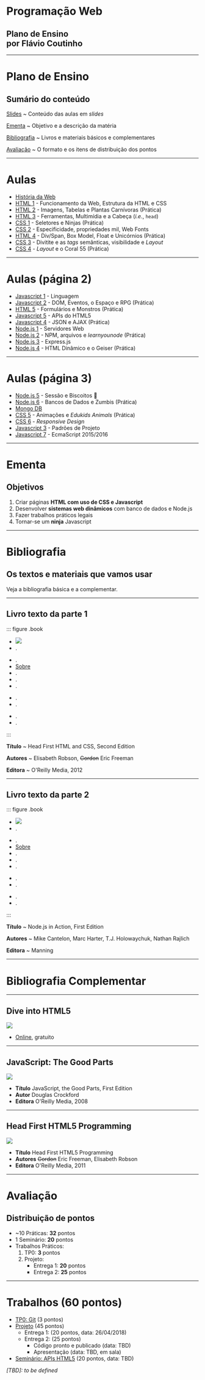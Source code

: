 <!-- {"layout": "title"} -->
# **Programação** Web

## Plano de Ensino<br>por **Flávio Coutinho**


---
<!-- {"layout": "section-header"} -->
# Plano de Ensino

## Sumário do conteúdo

[Slides](#slides)
  ~ Conteúdo das aulas em _slides_

[Ementa](#ementa)
  ~ Objetivo e a descrição da matéria

[Bibliografia](#bibliografia)
  ~ Livros e materiais básicos e complementares

[Avaliação](#avaliacao)
  ~ O formato e os itens de distribuição dos pontos

<!-- {dl:.content} -->

---
<!-- {"slideHash": "slides", "layout": "regular"} -->
# Aulas

- [História da Web](classes/intro/)
- [HTML 1](classes/html1/) - Funcionamento da Web, Estrutura da HTML e CSS
- [HTML 2](classes/html2/) - Imagens, Tabelas e Plantas Carnívoras (Prática)
- [HTML 3](classes/html3/) - Ferramentas, Multimídia e a Cabeça (_i.e._, `head`)
- [CSS 1](classes/css1/) - Seletores e Ninjas (Prática)
- [CSS 2](classes/css2/) - Especificidade, propriedades mil, Web Fonts
- [HTML 4](classes/html4/) - Div/Span, Box Model, Float e Unicórnios (Prática)
- [CSS 3](classes/css3/) - Divitite e as _tags_ semânticas, visibilidade e _Layout_
- [CSS 4](classes/css4/) - _Layout_ e o Coral 55 (Prática)

---

# Aulas (página 2)

- [Javascript 1](classes/js1/) - Linguagem
- [Javascript 2](classes/js2/) - DOM, Eventos, o Espaço e RPG (Prática)
- [HTML 5](classes/html5/) - Formulários e Monstros (Prática)
- [Javascript 5](classes/js5/) - APIs do HTML5
- [Javascript 4](classes/js4/) - JSON e AJAX (Prática)
- [Node.js 1](classes/ssn1/) - Servidores Web
- [Node.js 2](classes/ssn2/) - NPM, arquivos e _learnyounode_ (Prática)
- [Node.js 3](classes/ssn3/) - Express.js
- [Node.js 4](classes/ssn4/) - HTML Dinâmico e o Geiser (Prática)

---

# Aulas (página 3)

- [Node.js 5](classes/ssn5/) - Sessão e Biscoitos :cookie:
- [Node.js 6](classes/ssn6/) - Bancos de Dados e Zumbis (Prática)
- [Mongo DB](https://fegemo.github.io/cefet-nosql/classes/mongodb-nodejs/)
- [CSS 5](classes/css5/) - Animações e _Edukids Animals_ (Prática)
- [CSS 6](classes/css6/) - _Responsive Design_
- [Javascript 3](classes/js3/) - Padrões de Projeto
- [Javascript 7](classes/js7/) - EcmaScript 2015/2016


<!--

- [Node.js 7 - REST APIs](classes/ssn7/)
- [Server-side Node.js - Parte 8 (Prática WebSockets)](classes/ssn8/)
-->

---
<!--
{
  "slideHash": "ementa",
  "layout": "section-header"
}
-->
# Ementa

## Objetivos

1. Criar páginas **HTML com uso de CSS e Javascript**
1. Desenvolver **sistemas web dinâmicos** com banco de dados e Node.js
1. Fazer trabalhos práticos legais
1. Tornar-se um **ninja** Javascript

<!-- {ol:.content} -->

---
<!--
{
  "slideHash": "bibliografia",
  "layout": "section-header"
}
-->
# Bibliografia

## Os textos e materiais que vamos usar

Veja a bibliografia básica e a complementar.

<!-- {p:.content} -->
---
<!-- { "styles": ["styles/classes/books.min.css"] } -->
## **Livro texto** da parte 1

::: figure .book
- ![](images/book-head-first-html-css.jpg) <!-- {.full-width.full-height} -->
- .
<!-- {ul:.hardcover_front} -->
- .
- [Sobre](http://headfirstlabs.com/books/hfhtml/) <!-- {a:.book-btn target="_blank"} -->
- .
- .
- .
<!-- {ul:.page} -->
- .
- .
<!-- {ul:.hardcover_back} -->
- .
- .
<!-- {ul:.book_spine} -->
:::

**Título**
	 ~ Head First HTML and CSS, Second Edition

**Autores**
	 ~ Elisabeth Robson, ~~Gordon~~ Eric Freeman

**Editora**
   ~ O'Reilly Media, 2012

---
## **Livro texto** da parte 2

::: figure .book
- ![](images/book-nodejs-in-action.jpg) <!-- {.full-width.full-height} -->
- .
<!-- {ul:.hardcover_front} -->
- .
- [Sobre](https://www.manning.com/books/node-js-in-action) <!-- {a:.book-btn target="_blank"} -->
- .
- .
- .
<!-- {ul:.page} -->
- .
- .
<!-- {ul:.hardcover_back} -->
- .
- .
<!-- {ul:.book_spine} -->
:::

**Título**
  ~ Node.js in Action, First Edition

**Autores**
  ~ Mike Cantelon, Marc Harter, T.J. Holowaychuk, Nathan Rajlich

**Editora**
  ~ Manning

---
# Bibliografia Complementar

---
## Dive into HTML5

<div class="book-cover-container">
  <img class="book-cover" src="images/book-dive-into-html5.png">
  <div class="book-left book-light"></div>
</div>

- [Online](http://diveintohtml5.com.br/), gratuito

---
## JavaScript: The Good Parts

<div class="book-cover-container">
  <img class="book-cover" src="images/book-js-good-parts.png">
  <div class="book-left book-light"></div>
</div>

- **Título**	JavaScript, the Good Parts, First Edition
- **Autor**	Douglas Crockford
- **Editora** O'Reilly Media, 2008

---
## Head First HTML5 Programming

<div class="book-cover-container">
  <img class="book-cover" src="images/book-head-first-html5-programming.jpg">
  <div class="book-left"></div>
</div>

- **Título**	Head First HTML5 Programming
- **Autores**	~~Gordon~~ Eric Freeman, Elisabeth Robson
- **Editora** O'Reilly Media, 2011

---
<!--
{
  "slideHash": "avaliacao",
  "layout": "section-header"
}
-->
# Avaliação

## Distribuição de pontos

- ~10 Práticas: **32** pontos
- 1 Seminário: **20** pontos
- Trabalhos Práticos:
  1. TP0: **3** pontos
  1. Projeto:
     - Entrega 1: **20** pontos
     - Entrega 2: **25** pontos

<!-- {ul^1:.content} -->

---
# Trabalhos (60 pontos)

- [TP0: Git][tp0] (3 pontos)
- [Projeto][project] (45 pontos)
  - Entrega 1: (20 pontos, data: 26/04/2018)
  - Entrega 2: (25 pontos)
    - Código pronto e publicado (data: TBD)
    - Apresentação (data: TBD, em sala)
- [Seminário: APIs HTML5][seminar] (20 pontos, data: TBD)

*[TBD]: to be defined*

[tp0]: assignments/tp0
[project]: https://github.com/fegemo/cefet-web/tree/master/assignments/project-craftfoliogotchi/README.md
[seminar]: https://github.com/fegemo/cefet-web/tree/master/assignments/seminar-html5/README.md
